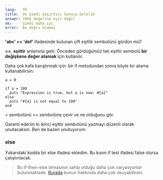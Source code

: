 ```yaml
---
lang:   TR
title:  Ve Şimdi Şaşırtıcı Sonuca Gelelim
answer: 100$ değerine eşit değil
ok:     Şimdi daha iyi
error:  Bu doğru olamaz
---
```


__'abc' == 'def'__ ifadesinde bulunan çift eşitlik sembolünü gördün mü?

__==__,  __eşittir__ anlamına gelir.
Önceden gördüğümüz tek eşittir sembolü __bir değişkene değer atamak__ için kullanılır.

Daha çok kafa karıştırmak için: bir if metodundan sonra böyle bir atama kullanabilirsin:

    a = 0
    
    if a = 100
      puts "Expression is true, but a is now: #{a}"
    else
      puts "#{a} is not equal to 100"
    end

= sembolünü == sembolüne çevir ve ne olduğunu gör.

Garanti ederim ki ikinci eşittir sembolünü yazmayı düzenli olarak unutacaksın. Ben de
bazen unutuyorum.

### else
Yukarıdaki kodda bir else ifadesi ekledim. Bu kısım if test ifadesi false olursa çalıştırılacak.

> Bu if-then-else temasının sahip olduğu daha çok varyasyonlar bulunmaktadır. <a href="http://www.ruby-doc.org/core/syntax/control_expressions_rdoc.html" target="_blank">Burada</a> bunun hakkında daha çok okuyabilirsin.
